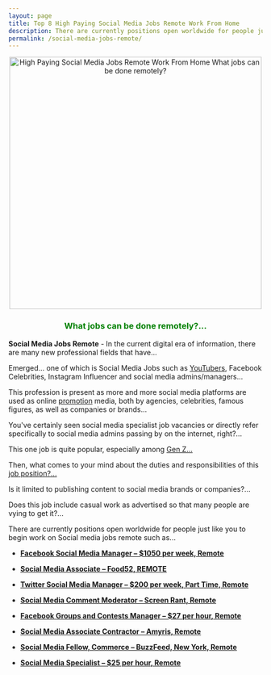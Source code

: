 ```yaml
---
layout: page
title: Top 8 High Paying Social Media Jobs Remote Work From Home
description: There are currently positions open worldwide for people just like you to begin work on Social media jobs remote such as...
permalink: /social-media-jobs-remote/
---
```



<p align="center">
    <a href="http://bit.ly/facebooktwitterjobs" target="_blank" rel="nofollow">
        <img src="https://arc.academy/cms/wp-content/uploads/2020/07/ARC-Site-Photos-DM.jpg" alt="High Paying Social Media Jobs Remote Work From Home What jobs can be done remotely?" title="High Paying Social Media Jobs Remote Work From Home What jobs can be done remotely?" width="500" />
    </a>
</p>


<h3 align="center" style="color: green;">What jobs can be done remotely?...</h3>

**Social Media Jobs Remote** - In the current digital era of information, there are many new professional fields that have... 

Emerged... one of which is Social Media Jobs such as [YouTubers](/hitoribocchi-anime/), Facebook Celebrities, Instagram Influencer and social media admins/managers... 

This profession is present as more and more social media platforms are used as online [promotion](/problems/) media, both by agencies, celebrities, famous figures, as well as companies or brands...
 

You've certainly seen social media specialist job vacancies or directly refer specifically to social media admins passing by on the internet, right?... 

This one job is quite popular, especially among [Gen Z...](/nintendo-switch-review-and-price/)
 

Then, what comes to your mind about the duties and responsibilities of this [job position?...](/social-media-jobs-remote/) 

Is it limited to publishing content to social media brands or companies?... 

Does this job include casual work as advertised so that many people are vying to get it?...

There are currently positions open worldwide for people just like you to begin work on Social media jobs remote such as...


* <a href="http://bit.ly/facebooktwitterjobs" target="_blank" rel="nofollow"><strong><u>Facebook Social Media Manager – $1050 per week, Remote</u></strong></a>

* <a href="https://jobs.lever.co/food52/747ef4de-a425-4332-8930-fa44507b15f4" target="_blank" rel="nofollow"><strong><u>Social Media Associate – Food52, REMOTE </u></strong></a>

* <a href="http://bit.ly/facebooktwitterjobs" target="_blank" rel="nofollow"><strong><u>Twitter Social Media Manager – $200 per week, Part Time, Remote</u></strong></a>

* <a href="https://screenrant.applytojob.com/apply/DYbzoP15qj/Social-Media-Comment-Moderator" target="_blank" rel="nofollow"><strong><u>Social Media Comment Moderator – Screen Rant, Remote</u></strong></a>

* <a href="http://bit.ly/facebooktwitterjobs" target="_blank" rel="nofollow"><strong><u>Facebook Groups and Contests Manager – $27 per hour, Remote</u></strong></a>

* <a href="https://jobs.lever.co/amyris/818cc2f6-e208-4cee-8400-9fce5a1ad8b4" target="_blank" rel="nofollow"><strong><u>Social Media Associate Contractor – Amyris, Remote</u></strong></a>

* <a href="https://boards.greenhouse.io/buzzfeed/jobs/3173585?gh_jid=3173585&gh_src=4d07dbc71us" target="_blank" rel="nofollow"><strong><u>Social Media Fellow, Commerce – BuzzFeed, New York, Remote</u></strong></a>

* <a href="http://bit.ly/facebooktwitterjobs" target="_blank" rel="nofollow"><strong><u>Social Media Specialist – $25 per hour, Remote</u></strong></a>
